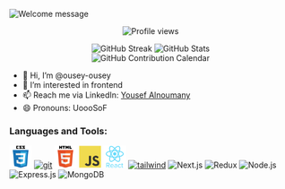 ![Welcome message](https://readme-typing-svg.demolab.com?font=Silkscreen&duration=3000&pause=1500&color=white&width=1000&lines=Hey%2C+I'm+YOosSef+<3;Welcome+to+my+GitHub+:%29; "Welcome Message")

<p align="center">
  <img src="https://komarev.com/ghpvc/?username=ousey-ousey&label=Profile%20views&color=0e75b6&style=flat" alt="Profile views" />
</p>

<p align="center">
  <!-- Streak (يظهر العدّ المتتالي للتزامي) -->
  <img alt="GitHub Streak" src="https://github-readme-streak-stats.herokuapp.com/?user=ousey-ousey&theme=ayu-mirage&hide_border=true" height="140em" />
  <!-- عدد الـ Commits و اللغات الأكثر استخدامًا -->
  <img alt="GitHub Stats" src="https://github-readme-stats.vercel.app/api?username=ousey-ousey&show_icons=true&theme=ayu-mirage&hide_border=true" height="140em" />
  <!-- خريطة النشاط اليومي (Commits calendar) -->
  <br>
  <img alt="GitHub Contribution Calendar" src="https://activity-graph.herokuapp.com/graph?username=ousey-ousey&theme=github-dark" />
</p>

- 👋 Hi, I’m @ousey-ousey
- 👀 I’m interested in frontend
- 📫 Reach me via LinkedIn: [Yousef Alnoumany](https://www.linkedin.com/in/yousef-alnoumany/)
- 😄 Pronouns: UoooSoF

<h3 align="left">Languages and Tools:</h3>
<p align="left">
  <a href="https://www.w3schools.com/css/" target="_blank" rel="noreferrer"><img src="https://raw.githubusercontent.com/devicons/devicon/master/icons/css3/css3-original-wordmark.svg" alt="css3" width="40" height="40"/></a>
  <a href="https://git-scm.com/" target="_blank" rel="noreferrer"><img src="https://www.vectorlogo.zone/logos/git-scm/git-scm-icon.svg" alt="git" width="40" height="40"/></a>
  <a href="https://www.w3.org/html/" target="_blank" rel="noreferrer"><img src="https://raw.githubusercontent.com/devicons/devicon/master/icons/html5/html5-original-wordmark.svg" alt="html5" width="40" height="40"/></a>
  <a href="https://developer.mozilla.org/en-US/docs/Web/JavaScript" target="_blank" rel="noreferrer"><img src="https://raw.githubusercontent.com/devicons/devicon/master/icons/javascript/javascript-original.svg" alt="javascript" width="40" height="40"/></a>
  <a href="https://reactjs.org/" target="_blank" rel="noreferrer"><img src="https://raw.githubusercontent.com/devicons/devicon/master/icons/react/react-original-wordmark.svg" alt="react" width="40" height="40"/></a>
  <a href="https://tailwindcss.com/" target="_blank" rel="noreferrer"><img src="https://www.vectorlogo.zone/logos/tailwindcss/tailwindcss-icon.svg" alt="tailwind" width="40" height="40"/></a>
  <img src="https://www.vectorlogo.zone/logos/nextjs/nextjs-icon.svg" alt="Next.js" width="40" height="40"/>
  <img src="https://www.vectorlogo.zone/logos/js_redux/js_redux-icon.svg" alt="Redux" width="40" height="40"/>
  <img src="https://www.vectorlogo.zone/logos/nodejs/nodejs-icon.svg" alt="Node.js" width="40" height="40"/>
  <img src="https://www.vectorlogo.zone/logos/expressjs/expressjs-icon.svg" alt="Express.js" width="40" height="40"/>
  <img src="https://www.vectorlogo.zone/logos/mongodb/mongodb-icon.svg" alt="MongoDB" width="40" height="40"/>
</p>
